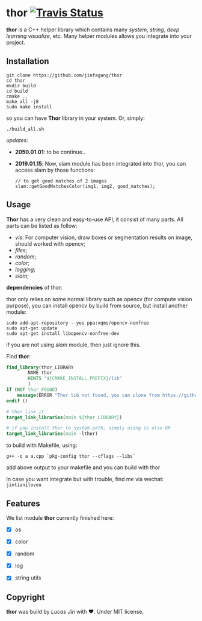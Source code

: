 # thor [![Travis Status](https://travis-ci.org/davisking/dlib.svg?branch=master)](https://travis-ci.org/davisking/dlib)

**thor** is a C++ helper library which contains many *system*, *string*, *deep learning visualize*, etc. Many helper modules allows you integrate into your project.



## Installation


```
git clone https://github.com/jinfagang/thor
cd thor
mkdir build
cd build
cmake ..
make all -j8
sudo make install
```

so you can have **Thor** library in your system. Or, simply:

```shell
./build_all.sh
```



*updates*:

- **2050.01.01**: to be continue..

- **2019.01.15**: Now, slam module has been integrated into thor, you can access slam by those functions:

  ```
  // to get good matches of 2 images
  slam::getGoodMatchesColor(img1, img2, good_matches);
  ```




## Usage

**Thor** has a very clean and easy-to-use API, it consist of many parts. All parts can be listed as follow:

- *vis*: For computer vision, draw boxes or segmentation results on image, should worked with opencv;
- *files*;
- *random*;
- *color*;
- *logging*;
- *slam*;



**dependencies** of thor:

thor only relies on some normal library such as opencv (for compute vision purpose), you can install opencv by build from source, but install another module:

```
sudo add-apt-repository --yes ppa:xqms/opencv-nonfree
sudo apt-get update
sudo apt-get install libopencv-nonfree-dev
```

if you are not using *slam* module, then just ignore this.

Find **thor**:

```cmake
find_library(thor_LIBRARY
        NAME thor
        HINTS "${CMAKE_INSTALL_PREFIX}/lib"
        )
if (NOT thor_FOUND)
    message(ERROR "Thor lib not found, you can clone from https://github.com/jinfagang/Thor to build and install.")
endif ()

# then link it
target_link_libraries(main ${thor_LIBRARY})

# if you install thor to system path, simply using is also OK
target_link_libraries(main -lthor)
```



to build with Makefile, using:

```shell
g++ -o a a.cpp `pkg-config thor --cflags --libs`
```

add above output to your makefile and you can build with thor



In case you want integrate but with trouble, find me via wechat: `jintianiloveu`

## Features
We list module **thor** currently finished here:

- [x] os
- [x] color
- [x] random
- [x] log
- [x] string utils




## Copyright

**thor** was build by *Lucas Jin* with ❤️. Under MIT license.
